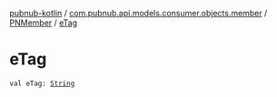 [pubnub-kotlin](../../index.md) / [com.pubnub.api.models.consumer.objects.member](../index.md) / [PNMember](index.md) / [eTag](./e-tag.md)

# eTag

`val eTag: `[`String`](https://kotlinlang.org/api/latest/jvm/stdlib/kotlin/-string/index.html)